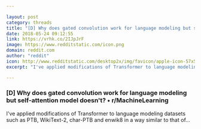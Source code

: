 ```yaml
---

layout: post
category: threads
title: "[D] Why does gated convolution work for language modeling but self-attention model doesn't?"
date: 2018-05-24 09:12:55
link: https://vrhk.co/2IJpJrF
image: https://www.redditstatic.com/icon.png
domain: reddit.com
author: "reddit"
icon: http://www.redditstatic.com/desktop2x/img/favicon/apple-icon-57x57.png
excerpt: "I've applied modifications of Transformer to language modeling datasets such as PTB, WikiText-2, char-PTB and enwik8 in a way similar to that of..."

---
```


### [D] Why does gated convolution work for language modeling but self-attention model doesn't? • r/MachineLearning

I've applied modifications of Transformer to language modeling datasets such as PTB, WikiText-2, char-PTB and enwik8 in a way similar to that of...